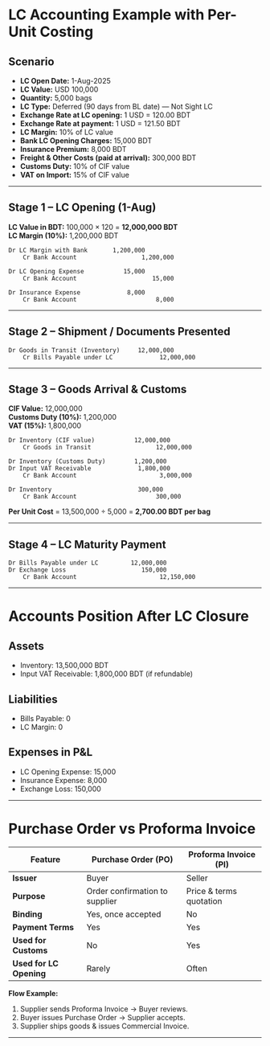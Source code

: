 
# LC Accounting Example with Per-Unit Costing

## Scenario
- **LC Open Date:** 1-Aug-2025  
- **LC Value:** USD 100,000  
- **Quantity:** 5,000 bags  
- **LC Type:** Deferred (90 days from BL date) — Not Sight LC  
- **Exchange Rate at LC opening:** 1 USD = 120.00 BDT  
- **Exchange Rate at payment:** 1 USD = 121.50 BDT  
- **LC Margin:** 10% of LC value  
- **Bank LC Opening Charges:** 15,000 BDT  
- **Insurance Premium:** 8,000 BDT  
- **Freight & Other Costs (paid at arrival):** 300,000 BDT  
- **Customs Duty:** 10% of CIF value  
- **VAT on Import:** 15% of CIF value  

---

## Stage 1 – LC Opening (1-Aug)
**LC Value in BDT:** 100,000 × 120 = **12,000,000 BDT**  
**LC Margin (10%):** 1,200,000 BDT

```
Dr LC Margin with Bank       1,200,000
    Cr Bank Account                  1,200,000

Dr LC Opening Expense           15,000
    Cr Bank Account                     15,000

Dr Insurance Expense             8,000
    Cr Bank Account                      8,000
```

---

## Stage 2 – Shipment / Documents Presented
```
Dr Goods in Transit (Inventory)     12,000,000
    Cr Bills Payable under LC             12,000,000
```

---

## Stage 3 – Goods Arrival & Customs
**CIF Value:** 12,000,000  
**Customs Duty (10%):** 1,200,000  
**VAT (15%):** 1,800,000

```
Dr Inventory (CIF value)           12,000,000
    Cr Goods in Transit                  12,000,000

Dr Inventory (Customs Duty)        1,200,000
Dr Input VAT Receivable             1,800,000
    Cr Bank Account                       3,000,000

Dr Inventory                        300,000
    Cr Bank Account                      300,000
```

**Per Unit Cost** = 13,500,000 ÷ 5,000 = **2,700.00 BDT per bag**

---

## Stage 4 – LC Maturity Payment
```
Dr Bills Payable under LC         12,000,000
Dr Exchange Loss                     150,000
    Cr Bank Account                       12,150,000
```

---

# Accounts Position After LC Closure

## Assets
- Inventory: 13,500,000 BDT
- Input VAT Receivable: 1,800,000 BDT (if refundable)

## Liabilities
- Bills Payable: 0
- LC Margin: 0

## Expenses in P&L
- LC Opening Expense: 15,000
- Insurance Expense: 8,000
- Exchange Loss: 150,000

---

# Purchase Order vs Proforma Invoice

| Feature | Purchase Order (PO) | Proforma Invoice (PI) |
|---------|--------------------|-----------------------|
| **Issuer** | Buyer | Seller |
| **Purpose** | Order confirmation to supplier | Price & terms quotation |
| **Binding** | Yes, once accepted | No |
| **Payment Terms** | Yes | Yes |
| **Used for Customs** | No | Yes |
| **Used for LC Opening** | Rarely | Often |

**Flow Example:**
1. Supplier sends Proforma Invoice → Buyer reviews.
2. Buyer issues Purchase Order → Supplier accepts.
3. Supplier ships goods & issues Commercial Invoice.

---
